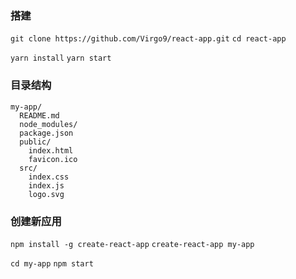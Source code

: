 ### 搭建
`git clone https://github.com/Virgo9/react-app.git`
`cd react-app`

`yarn install`
`yarn start`


### 目录结构
```
my-app/
  README.md
  node_modules/
  package.json
  public/
    index.html
    favicon.ico
  src/
    index.css
    index.js
    logo.svg
```


### 创建新应用
`npm install -g create-react-app`
`create-react-app my-app`

`cd my-app`
`npm start`
